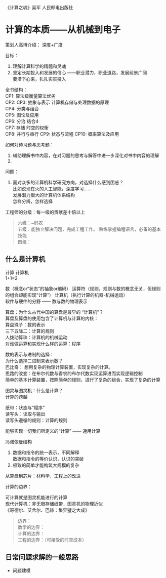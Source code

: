 《计算之魂》吴军 人民邮电出版社

# 计算的本质——从机械到电子

策划人高博介绍：
深度+广度

目标：  
1. 理解计算科学的精髓和灵魂  
2. 坚定长期投入和发展的信心 ——职业潜力，职业道路，发展前景广阔  
要潜下心来，扎扎实实投入  

全书结构：  
CP1: 算法级衡量算法优劣  
CP2: 
CP3: 抽象与表示 计算机存储与处理数据的原理  
CP4: 分类与组合  
CP5: 图论及应用  
CP6: 分治 结合4  
CP7: 存储 时空的权衡  
CP8: 并行与串行
CP9: 状态与流程 
CP10: 概率算法及应用

如何对待习题与思考题：  
1. 辅助理解书中内容，在对习题的思考与解答中进一步深化对书中内容的理解  
2. 

问题：  
1. 面对众多的计算机科学研究方向，对选择什么感到困惑？  
比如说现在火的人工智能，深度学习......  
发展潜力很大的计算机体系结构  
怎样分辨，怎样选择  


工程师的分级：每一级的贡献差十倍以上  
>六级：~码农  
五级：能独立解决问题，完成工程工作。 熟练掌握编程语言，必备的基本技能  
四级：

## 什么是计算机

计算 计算机  
1+1=2  

数（概念or“状态”的抽象or编码） 运算符（规则，规则与数的概念无关，但规则的组合却能实现“计算”） 计算机（执行计算的机器-机械运动）  
软件与硬件的分野 —— 数与数的物理表示  

算盘：为什么古代中国的算盘是最早的 “计算机”？  
算盘及算盘的使用包含了计算机与计算的内核：  
算盘珠子：数的表示  
三下五除二：计算的规则  
人拨动算珠：计算机的机械运动  
对谁做运算和实现什么样的运算：程序  

数的表示与进制的选择：  
为什么选择二进制来表示数？  
巴比奇： 想用复杂的物理计算装置，实现复杂的计算。  
思路的改变：在布尔代数与香农的布尔代数实现运算进而实现逻辑控制  
简单的基本计算装置，按照简单的规则，进行了复杂的组合，实现了复杂的计算


图灵与图灵机：什么是计算？  
计算的跨越  

纸带：状态与“程序”  
读写头：读取与输出  
读写头遵循的规则：计算的规则  

能够实现一切我们所定义的“计算” —— 通用计算 


冯诺依曼结构  
1. 数据和指令的统一表示，不同解释  
数据和指令的等价认识，认识的突破  
2. 极致的简单才能构筑大规模的复杂  

从算盘到芯片：材料学，工程上的改进  

计算的边界：  

可计算就是图灵机能进行的计算  
现代计算机：非无限存储纸带，图灵机的物理近似  
《哥德尔、艾舍尔、巴赫：集异璧之大成》  

>边界：  
数学的边界：  
计算的边界：  
工程的边界：（可接受的时空成本）  

## 日常问题求解的一般思路
- 问题建模
